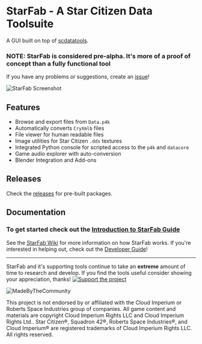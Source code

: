 # StarFab - A Star Citizen Data Toolsuite

A GUI built on top of [scdatatools](https://gitlab.com/scmodding/frameworks/scdatatools).

### NOTE: StarFab is considered pre-alpha. It's more of a proof of concept than a fully functional tool

If you have any problems or suggestions, create an [issue](https://gitlab.com/scmodding/tools/starfab/-/issues/new)!

![StarFab Screenshot](docs/assets/StarFab_screenshot.png "StarFab Screenshot")

## Features

- Browse and export files from `Data.p4k`
- Automatically converts `CryXmlb` files
- File viewer for human readable files
- Image utilities for Star Citizen `.dds` textures
- Integrated Python console for scripted access to the `p4k` and `datacore`
- Game audio explorer with auto-conversion
- Blender Integration and Add-ons

## Releases

Check the [releases](https://gitlab.com/scmodding/tools/starfab/-/releases) for pre-built packages.

## Documentation

### To get started check out the [Introduction to StarFab Guide](https://gitlab.com/scmodding/scmodding/-/wikis/Guides/Introduction-To-Starfab)

See the [StarFab Wiki](https://gitlab.com/scmodding/tools/starfab/-/wikis/home) for more information on how StarFab works.
If you're interested in helping out, check out the
[Developer Guide](https://gitlab.com/scmodding/tools/starfab/-/wikis/Developer-Guide)!

---

StarFab and it's supporting tools continue to take an **extreme** amount of time to research and develop. If you find the tools useful consider showing your appreciation, thanks!
[![Support the project](https://img.shields.io/badge/-%E2%98%95%20buy%20me%20a%20coffee-red.svg)](https://ko-fi.com/ventorvar)

![MadeByTheCommunity](docs/assets/MadeByTheCommunity_Black.png "Made By The Community")

This project is not endorsed by or affiliated with the Cloud Imperium or Roberts Space Industries group of companies.
All game content and materials are copyright Cloud Imperium Rights LLC and Cloud Imperium Rights Ltd..  Star Citizen®,
Squadron 42®, Roberts Space Industries®, and Cloud Imperium® are registered trademarks of Cloud Imperium Rights LLC.
All rights reserved.
